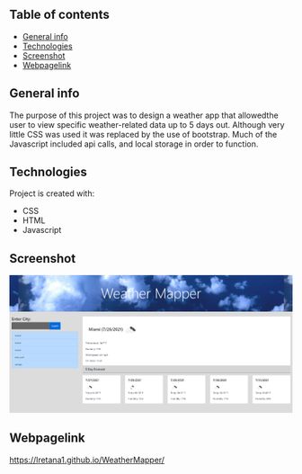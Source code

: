 ## Table of contents
* [General info](#general-info)
* [Technologies](#technologies)
* [Screenshot](#screenshot)
* [Webpagelink](#Webpagelink)

## General info
The purpose of this project was to design a weather app that allowedthe user to view specific weather-related data up to 5 days out. Although very little CSS was used it was replaced by the use of bootstrap. Much of the Javascript included api calls, and local storage in order to function.

	
## Technologies
Project is created with:
* CSS
* HTML
* Javascript

## Screenshot
![WeatherMapper](assets/pic/weathermapper.PNG?raw=true "WeatherMapper")

## Webpagelink
https://lretana1.github.io/WeatherMapper/
